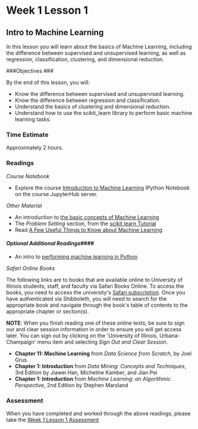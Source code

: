 # Week 1 Lesson 1 #
## Intro to Machine Learning ##

In this lesson you will learn about the basics of Machine Learning, including the difference between supervised and unsupervised learning, as well as regression, classification, clustering, and dimensional
reduction.

###Objectives ###

By the end of this lesson, you will:

- Know the difference between supervised and unsupervised learning.
- Know the difference between regression and classification.
- Understand the basics of clustering and dimensional reduction.
- Understand how to use the scikit_learn library to perform basic machine learning tasks.

### Time Estimate ###

Approximately 2 hours.

### Readings ####

_Course Notebook_
- Explore the course [Introduction to Machine Learning][intro2ml] IPython Notebook on the course JupyterHub server.

_Other Material_

- An introduction to [the basic concepts of Machine Learning](http://machinelearningmastery.com/basic-concepts-in-machine-learning/)
- The _Problem Setting_ section, from the [scikit learn Tutorial](http://scikit-learn.org/stable/tutorial/basic/tutorial.html#machine-learning-the-problem-setting)
- Read [A Few Useful Things to Know about Machine Learning](http://homes.cs.washington.edu/~pedrod/papers/cacm12.pdf)

#### *Optional Additional Readings*####

- An intro to [performing machine learning in Python](https://www.pythonprogramming.net/machine-learning-python-sklearn-intro/)

_Safari Online Books_

The following links are to books that are available online to University of Illinois students, staff, and faculty via Safari Books Online. To access the books, you need to access the university's [Safari subscription][uiucsf]. Once you have authenticated via Shibboleth, you will need to search for the appropriate book and navigate through the book's table of contents to the appropriate chapter or section(s).

**NOTE**: When you finish reading one of these online texts, be sure to sign our and clear session information in order to ensure you will get access later. You can sign out by clicking on the 'University of Illinois, Urbana-Champaign' menu item and selecting _Sign Out and Clear Session_.

- **Chapter 11: Machine Learning** from _Data Science from Scratch_, by Joel Grus.
- **Chapter 1: Introduction** from _Data Mining: Concepts and Techniques_, 3rd Edition by Jiawei Han, Micheline Kamber, and Jian Pei
- **Chapter 1: Introduction** from _Machine Learning: an Algorithmic Perspective_, 2nd Edition by Stephen Marsland

### Assessment ###

When you have completed and worked through the above readings, please take the [Week 1 Lesson 1 Assessment](https://learn.illinois.edu/mod/quiz/view.php?id=1844370)

[intro2ml]: ../notebooks/intro2ml.ipynb
[uiucsf]: http://www.library.illinois.edu/proxy/go.php?url=http://proquest.safaribooksonline.com/?uicode=uiuc
